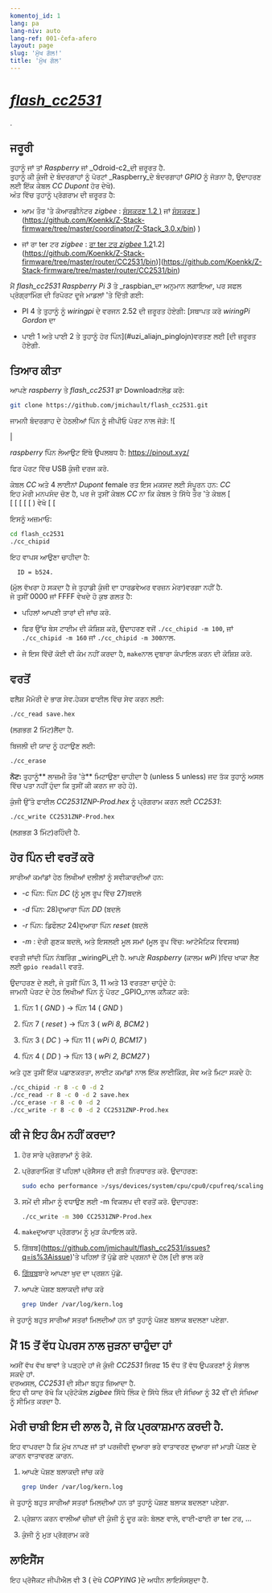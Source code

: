 ```yaml
---
komentoj_id: 1
lang: pa
lang-niv: auto
lang-ref: 001-ĉefa-afero
layout: page
slug: 'ਮੁੱਖ ਗੱਲ!'
title: 'ਮੁੱਖ ਗੱਲ'
---
```


# [ _flash\_cc2531_ ](https://github.com/jmichault/flash_cc2531)
.  

## ਜਰੂਰੀ
ਤੁਹਾਨੂੰ ਜਾਂ ਤਾਂ _Raspberry_ ਜਾਂ _Odroid-c2_ਦੀ ਜ਼ਰੂਰਤ ਹੈ.  
ਤੁਹਾਨੂੰ ਕੀ ਕੁੰਜੀ ਦੇ ਬੰਦਰਗਾਹਾਂ ਨੂੰ ਪੋਰਟਾਂ _Raspberry_ਦੇ ਬੰਦਰਗਾਹਾਂ _GPIO_ ਨੂੰ ਜੋੜਨਾ ਹੈ, ਉਦਾਹਰਣ ਲਈ ਇੱਕ ਕੇਬਲ _CC_  _Dupont_ ਹੋਰ ਦੇਖੋ).   
ਅੰਤ ਵਿੱਚ ਤੁਹਾਨੂੰ ਪ੍ਰੋਗਰਾਮ ਦੀ ਜ਼ਰੂਰਤ ਹੈ:

* ਆਮ ਤੌਰ 'ਤੇ ਕੋਆਰਡੀਨੇਟਰ  _zigbee_ :  [  ਸੰਸਕਰਣ 1.2 )](https://github.com/Koenkk/Z-Stack-firmware/raw/master/coordinator/Z-Stack_Home_1.2/bin/default/)  ਜਾਂ  [ ਸੰਸਕਰਣ ](https://github.com/Koenkk/Z-Stack-firmware/tree/master/coordinator/Z-Stack_3.0.x/bin) ](https://github.com/Koenkk/Z-Stack-firmware/tree/master/coordinator/Z-Stack_3.0.x/bin) )


* ਜਾਂ ਰਾ ter ਟਰ _zigbee_ : [ਰਾ ter ਟਰ _zigbee_ 1.2](https://github.com/Koenkk/Z-Stack-firmware/tree/master/router/CC2531/bin)1.2](https://github.com/Koenkk/Z-Stack-firmware/tree/master/router/CC2531/bin)](https://github.com/Koenkk/Z-Stack-firmware/tree/master/router/CC2531/bin)



ਮੈਂ _flash\_cc2531_  _Raspberry Pi 3_ ਤੇ _raspbian_ਦਾ ਅਨੁਮਾਨ ਲਗਾਇਆ, ਪਰ ਸਫਲ ਪ੍ਰੋਗ੍ਰਾਮਿੰਗ ਦੀ ਰਿਪੋਰਟ ਦੂਜੇ ਮਾਡਲਾਂ 'ਤੇ ਦਿੱਤੀ ਗਈ:

 * PI 4 ਤੇ ਤੁਹਾਨੂੰ ਨੂੰ _wiringpi_ ਦੇ ਵਰਜਨ 2.52 ਦੀ ਜ਼ਰੂਰਤ ਹੋਏਗੀ:  [ਸਥਾਪਤ ਕਰੋ _wiringPi_  _Gordon_ ਦਾ


 * ਪਾਈ 1 ਅਤੇ ਪਾਈ 2 ਤੇ ਤੁਹਾਨੂੰ ਹੋਰ ਪਿੰਨ](#uzi_aliajn_pinglojn)ਵਰਤਣ ਲਈ [ਦੀ ਜ਼ਰੂਰਤ ਹੋਏਗੀ.



## ਤਿਆਰ ਕੀਤਾ

ਆਪਣੇ _raspberry_ ਤੇ _flash\_cc2531_ ਡਾ Downloadਨਲੋਡ ਕਰੋ:
```bash
git clone https://github.com/jmichault/flash_cc2531.git
```

ਜਾਮਨੀ ਬੰਦਰਗਾਹ ਦੇ ਹੇਠਲੀਆਂ ਪਿੰਨ ਨੂੰ ਜੀਪੀਓ ਪੋਰਟ ਨਾਲ ਜੋੜੋ:
![

|  

 _raspberry_ ਪਿੰਨ ਲੇਆਉਟ ਇੱਥੇ ਉਪਲਬਧ ਹੈ: <https://pinout.xyz/>


ਫਿਰ ਪੋਰਟ ਵਿੱਚ USB ਕੁੰਜੀ ਦਰਜ ਕਰੋ.  

ਕੇਬਲ  _CC_  ਅਤੇ 4 ਲਾਈਨਾਂ  _Dupont_  female ਰਤ ਇਸ ਮਕਸਦ ਲਈ ਸੰਪੂਰਨ ਹਨ: 
  _CC_  
 ਇਹ ਮੇਰੀ ਮਨਪਸੰਦ ਚੋਣ ਹੈ, ਪਰ ਜੇ ਤੁਸੀਂ ਕੇਬਲ  _CC_  ਨਾ ਕਿ ਕੇਬਲ ਤੇ ਸਿੱਧੇ ਤੌਰ 'ਤੇ ਕੇਬਲ  [  
  [   [   [   [   [ ) ਵੇਖੋ  [   [        


ਇਸਨੂੰ ਅਜ਼ਮਾਓ:
```bash
cd flash_cc2531
./cc_chipid
```
ਇਹ ਵਾਪਸ ਆਉਣਾ ਚਾਹੀਦਾ ਹੈ:
```
  ID = b524.
```
(ਮੁੱਲ ਵੱਖਰਾ ਹੋ ਸਕਦਾ ਹੈ ਜੇ ਤੁਹਾਡੀ ਕੁੰਜੀ ਦਾ ਹਾਰਡਵੇਅਰ ਵਰਜ਼ਨ ਮੇਰਾ)ਵਰਗਾ ਨਹੀਂ ਹੈ.  
ਜੇ ਤੁਸੀਂ 0000 ਜਾਂ FFFF ਵੇਖਦੇ ਹੋ ਕੁਝ ਗਲਤ ਹੈ:

 * ਪਹਿਲਾਂ ਆਪਣੀ ਤਾਰਾਂ ਦੀ ਜਾਂਚ ਕਰੋ.


 * ਫਿਰ ਉੱਚ ਬੇਸ ਟਾਈਮ ਦੀ ਕੋਸ਼ਿਸ਼ ਕਰੋ, ਉਦਾਹਰਣ ਵਜੋਂ `./cc_chipid -m 100`, ਜਾਂ `./cc_chipid -m 160` ਜਾਂ `./cc_chipid -m 300`ਨਾਲ.


 * ਜੇ ਇਸ ਵਿੱਚੋਂ ਕੋਈ ਵੀ ਕੰਮ ਨਹੀਂ ਕਰਦਾ ਹੈ, `make`ਨਾਲ ਦੁਬਾਰਾ ਕੰਪਾਇਲ ਕਰਨ ਦੀ ਕੋਸ਼ਿਸ਼ ਕਰੋ.



## ਵਰਤੋਂ
ਫਲੈਸ਼ ਮੈਮੋਰੀ ਦੇ ਭਾਗ ਸੇਵ.ਹੇਕਸ ਫਾਈਲ ਵਿੱਚ ਸੇਵ ਕਰਨ ਲਈ:
```bash
./cc_read save.hex
```
(ਲਗਭਗ 2 ਮਿੰਟ)ਲੈਂਦਾ ਹੈ.  

ਬਿਜਲੀ ਦੀ ਯਾਦ ਨੂੰ ਹਟਾਉਣ ਲਈ:
```bash
./cc_erase
```
**ਨੋਟ:** ਤੁਹਾਨੂੰ** ਲਾਜ਼ਮੀ ਤੌਰ 'ਤੇ** ਮਿਟਾਉਣਾ ਚਾਹੀਦਾ ਹੈ (unless 5 unless) ਜਦ ਤੱਕ ਤੁਹਾਨੂੰ ਅਸਲ ਵਿੱਚ ਪਤਾ ਨਹੀਂ ਹੁੰਦਾ ਕਿ ਤੁਸੀਂ ਕੀ ਕਰਨ ਜਾ ਰਹੇ ਹੋ).

ਕੁੰਜੀ ਉੱਤੇ ਫਾਈਲ _CC2531ZNP-Prod.hex_ ਨੂੰ ਪ੍ਰੋਗਰਾਮ ਕਰਨ ਲਈ _CC2531_:
```bash
./cc_write CC2531ZNP-Prod.hex
```
(ਲਗਭਗ 3 ਮਿੰਟ)ਰਹਿੰਦੀ ਹੈ.

<a id="uzi_aliajn_pinglojn"></a>

## ਹੋਰ ਪਿੰਨ ਦੀ ਵਰਤੋਂ ਕਰੋ

ਸਾਰੀਆਂ ਕਮਾਂਡਾਂ ਹੇਠ ਲਿਖੀਆਂ ਦਲੀਲਾਂ ਨੂੰ ਸਵੀਕਾਰਦੀਆਂ ਹਨ:

 * _-c_ ਪਿੰਨ: ਪਿੰਨ _DC_ (ਨੂੰ ਮੂਲ ਰੂਪ ਵਿੱਚ 27)ਬਦਲੋ


 * _-d_ ਪਿੰਨ: 28)ਦੁਆਰਾ ਪਿੰਨ _DD_ (ਬਦਲੋ


 * _-r_ ਪਿੰਨ: ਡਿਫੌਲਟ 24)ਦੁਆਰਾ ਪਿੰਨ _reset_ (ਬਦਲੋ


 * _-m_ : ਦੇਰੀ ਗੁਣਕ ਬਦਲੋ, ਅਤੇ ਇਸਲਈ ਮੂਲ ਸਮਾਂ (ਮੂਲ ਰੂਪ ਵਿੱਚ: ਆਟੋਮੈਟਿਕ ਵਿਵਸਥ)



ਵਰਤੀ ਜਾਂਦੀ ਪਿੰਨ ਨੰਬਰਿੰਗ _wiringPi_ਦੀ ਹੈ. ਆਪਣੇ _Raspberry_ (ਕਾਲਮ _wPi_ )ਵਿਚ ਖਾਕਾ ਲੈਣ ਲਈ `gpio readall` ਵਰਤੋ.

ਉਦਾਹਰਣ ਦੇ ਲਈ, ਜੇ ਤੁਸੀਂ ਪਿੰਨ 3, 11 ਅਤੇ 13 ਵਰਤਣਾ ਚਾਹੁੰਦੇ ਹੋ:  
ਜਾਮਨੀ ਪੋਰਟ ਦੇ ਹੇਠ ਲਿਖੀਆਂ ਪਿੰਨ ਨੂੰ ਪੋਰਟ _GPIO_ਨਾਲ ਕਨੈਕਟ ਕਰੋ:

 1. ਪਿੰਨ 1 ( _GND_ ) -> ਪਿੰਨ 14 ( _GND_ )


 2. ਪਿੰਨ 7 ( _reset_ ) -> ਪਿੰਨ 3 ( _wPi 8, BCM2_ )


 3. ਪਿੰਨ 3 ( _DC_ ) -> ਪਿੰਨ 11 ( _wPi 0, BCM17_ )


 4. ਪਿੰਨ 4 ( _DD_ ) -> ਪਿੰਨ 13 ( _wPi 2, BCM27_ )



ਅਤੇ ਹੁਣ ਤੁਸੀਂ ਇੱਕ ਪਛਾਣਕਰਤਾ, ਲਾਈਟ ਕਮਾਂਡਾਂ ਨਾਲ ਇੱਕ ਲਾਈਕਿੰਗ, ਸੇਵ ਅਤੇ ਮਿਟਾ ਸਕਦੇ ਹੋ:
```bash
./cc_chipid -r 8 -c 0 -d 2
./cc_read -r 8 -c 0 -d 2 save.hex
./cc_erase -r 8 -c 0 -d 2
./cc_write -r 8 -c 0 -d 2 CC2531ZNP-Prod.hex
```

## ਕੀ ਜੇ ਇਹ ਕੰਮ ਨਹੀਂ ਕਰਦਾ?

1. ਹੋਰ ਸਾਰੇ ਪ੍ਰੋਗਰਾਮਾਂ ਨੂੰ ਰੋਕੋ.


2. ਪ੍ਰੋਗਰਾਮਿੰਗ ਤੋਂ ਪਹਿਲਾਂ ਪ੍ਰੋਸੈਸਰ ਦੀ ਗਤੀ ਨਿਰਧਾਰਤ ਕਰੋ. ਉਦਾਹਰਣ:



   ```bash
   sudo echo performance >/sys/devices/system/cpu/cpu0/cpufreq/scaling_governor
   ```
3. ਸਮੇਂ ਦੀ ਸੀਮਾ ਨੂੰ ਵਧਾਉਣ ਲਈ -m ਵਿਕਲਪ ਦੀ ਵਰਤੋਂ ਕਰੋ. ਉਦਾਹਰਣ:



   ```bash
   ./cc_write -m 300 CC2531ZNP-Prod.hex
   ```
4.  `make`ਦੁਆਰਾ ਪ੍ਰੋਗਰਾਮ ਨੂੰ ਮੁੜ ਕੰਪਾਇਲ ਕਰੋ. 



5. ਗਿੱਥਬ](https://github.com/jmichault/flash_cc2531/issues?q=is%3Aissue)'ਤੇ ਪਹਿਲਾਂ ਤੋਂ ਪੁੱਛੇ ਗਏ ਪ੍ਰਸ਼ਨਾਂ ਦੇ ਹੱਲ [ਦੀ ਭਾਲ ਕਰੋ



6.  [ਗਿੱਥਬ](https://github.com/jmichault/flash_cc2531/issues/new/choose)ਬਾਰੇ ਆਪਣਾ ਖੁਦ ਦਾ ਪ੍ਰਸ਼ਨ ਪੁੱਛੋ.



7. ਆਪਣੇ ਪੋਸ਼ਣ ਬਲਾਕਦੀ ਜਾਂਚ ਕਰੋ


    
   ```bash
   grep Under /var/log/kern.log
   ```
ਜੇ ਤੁਹਾਨੂੰ ਬਹੁਤ ਸਾਰੀਆਂ ਸਤਰਾਂ ਮਿਲਦੀਆਂ ਹਨ ਤਾਂ ਤੁਹਾਨੂੰ ਪੋਸ਼ਣ ਬਲਾਕ ਬਦਲਣਾ ਪਏਗਾ.  

## ਮੈਂ 15 ਤੋਂ ਵੱਧ ਪੇਪਰਸ ਨਾਲ ਜੁੜਨਾ ਚਾਹੁੰਦਾ ਹਾਂ
ਅਸੀਂ ਵੱਖ ਵੱਖ ਥਾਵਾਂ ਤੇ ਪੜ੍ਹਦੇ ਹਾਂ ਜੋ ਕੁੰਜੀ _CC2531_ ਸਿਰਫ 15 ਵੱਧ ਤੋਂ ਵੱਧ ਉਪਕਰਣਾਂ ਨੂੰ ਸੰਭਾਲ ਸਕਦੇ ਹਾਂ.   
ਦਰਅਸਲ, _CC2531_ ਦੀ ਸੀਮਾ ਬਹੁਤ ਜ਼ਿਆਦਾ ਹੈ.   
ਇਹ ਵੀ ਯਾਦ ਰੱਖੋ ਕਿ ਪ੍ਰੋਟੋਕੋਲ _zigbee_ ਸਿੱਧੇ ਲਿੰਕ ਦੇ ਸਿੱਧੇ ਲਿੰਕ ਦੀ ਸੰਖਿਆ ਨੂੰ 32 ਵੀਂ ਦੀ ਸੰਖਿਆ ਨੂੰ ਸੀਮਿਤ ਕਰਦਾ ਹੈ.  

## ਮੇਰੀ ਚਾਬੀ ਇਸ ਦੀ ਲਾਲ ਹੈ, ਜੋ ਕਿ ਪ੍ਰਕਾਸ਼ਮਾਨ ਕਰਦੀ ਹੈ.
ਇਹ ਵਾਪਰਦਾ ਹੈ ਕਿ ਮੁੱਖ ਨਾਪਣ ਜਾਂ ਤਾਂ ਪਰਜੀਵੀ ਦੁਆਰਾ ਭਰੇ ਵਾਤਾਵਰਣ ਦੁਆਰਾ ਜਾਂ ਮਾੜੀ ਪੋਸ਼ਣ ਦੇ ਕਾਰਨ ਵਾਤਾਵਰਣ ਕਾਰਨ.  

1. ਆਪਣੇ ਪੋਸ਼ਣ ਬਲਾਕਦੀ ਜਾਂਚ ਕਰੋ


    
   ```bash
   grep Under /var/log/kern.log
   ```
ਜੇ ਤੁਹਾਨੂੰ ਬਹੁਤ ਸਾਰੀਆਂ ਸਤਰਾਂ ਮਿਲਦੀਆਂ ਹਨ ਤਾਂ ਤੁਹਾਨੂੰ ਪੋਸ਼ਣ ਬਲਾਕ ਬਦਲਣਾ ਪਏਗਾ.  

2. ਪ੍ਰੇਸ਼ਾਨ ਕਰਨ ਵਾਲੀਆਂ ਚੀਜ਼ਾਂ ਦੀ ਕੁੰਜੀ ਨੂੰ ਦੂਰ ਕਰੋ: ਬੋਲਣ ਵਾਲੇ, ਵਾਈ-ਫਾਈ ਰਾ ter ਟਰ, ...



3. ਕੁੰਜੀ ਨੂੰ ਮੁੜ ਪ੍ਰੋਗ੍ਰਾਮ ਕਰੋ


 


## ਲਾਇਸੈਂਸ

ਇਹ ਪ੍ਰੋਜੈਕਟ ਜੀਪੀਐਲ ਵੀ 3 ( ਦੇਖੋ _COPYING_ )ਦੇ ਅਧੀਨ ਲਾਇਸੰਸਸ਼ੁਦਾ ਹੈ.
